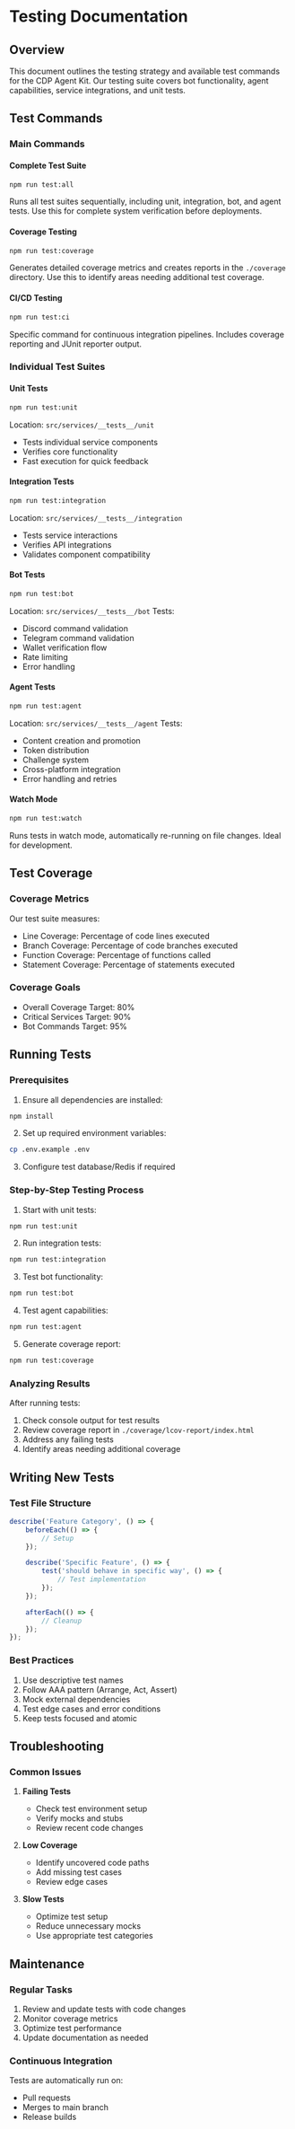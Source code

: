 # Testing Documentation

## Overview
This document outlines the testing strategy and available test commands for the CDP Agent Kit. Our testing suite covers bot functionality, agent capabilities, service integrations, and unit tests.

## Test Commands

### Main Commands

#### Complete Test Suite
```bash
npm run test:all
```
Runs all test suites sequentially, including unit, integration, bot, and agent tests. Use this for complete system verification before deployments.

#### Coverage Testing
```bash
npm run test:coverage
```
Generates detailed coverage metrics and creates reports in the `./coverage` directory. Use this to identify areas needing additional test coverage.

#### CI/CD Testing
```bash
npm run test:ci
```
Specific command for continuous integration pipelines. Includes coverage reporting and JUnit reporter output.

### Individual Test Suites

#### Unit Tests
```bash
npm run test:unit
```
Location: `src/services/__tests__/unit`
- Tests individual service components
- Verifies core functionality
- Fast execution for quick feedback

#### Integration Tests
```bash
npm run test:integration
```
Location: `src/services/__tests__/integration`
- Tests service interactions
- Verifies API integrations
- Validates component compatibility

#### Bot Tests
```bash
npm run test:bot
```
Location: `src/services/__tests__/bot`
Tests:
- Discord command validation
- Telegram command validation
- Wallet verification flow
- Rate limiting
- Error handling

#### Agent Tests
```bash
npm run test:agent
```
Location: `src/services/__tests__/agent`
Tests:
- Content creation and promotion
- Token distribution
- Challenge system
- Cross-platform integration
- Error handling and retries

#### Watch Mode
```bash
npm run test:watch
```
Runs tests in watch mode, automatically re-running on file changes. Ideal for development.

## Test Coverage

### Coverage Metrics
Our test suite measures:
- Line Coverage: Percentage of code lines executed
- Branch Coverage: Percentage of code branches executed
- Function Coverage: Percentage of functions called
- Statement Coverage: Percentage of statements executed

### Coverage Goals
- Overall Coverage Target: 80%
- Critical Services Target: 90%
- Bot Commands Target: 95%

## Running Tests

### Prerequisites
1. Ensure all dependencies are installed:
```bash
npm install
```

2. Set up required environment variables:
```bash
cp .env.example .env
```

3. Configure test database/Redis if required

### Step-by-Step Testing Process

1. Start with unit tests:
```bash
npm run test:unit
```

2. Run integration tests:
```bash
npm run test:integration
```

3. Test bot functionality:
```bash
npm run test:bot
```

4. Test agent capabilities:
```bash
npm run test:agent
```

5. Generate coverage report:
```bash
npm run test:coverage
```

### Analyzing Results

After running tests:
1. Check console output for test results
2. Review coverage report in `./coverage/lcov-report/index.html`
3. Address any failing tests
4. Identify areas needing additional coverage

## Writing New Tests

### Test File Structure
```typescript
describe('Feature Category', () => {
    beforeEach(() => {
        // Setup
    });

    describe('Specific Feature', () => {
        test('should behave in specific way', () => {
            // Test implementation
        });
    });

    afterEach(() => {
        // Cleanup
    });
});
```

### Best Practices
1. Use descriptive test names
2. Follow AAA pattern (Arrange, Act, Assert)
3. Mock external dependencies
4. Test edge cases and error conditions
5. Keep tests focused and atomic

## Troubleshooting

### Common Issues
1. **Failing Tests**
   - Check test environment setup
   - Verify mocks and stubs
   - Review recent code changes

2. **Low Coverage**
   - Identify uncovered code paths
   - Add missing test cases
   - Review edge cases

3. **Slow Tests**
   - Optimize test setup
   - Reduce unnecessary mocks
   - Use appropriate test categories

## Maintenance

### Regular Tasks
1. Review and update tests with code changes
2. Monitor coverage metrics
3. Optimize test performance
4. Update documentation as needed

### Continuous Integration
Tests are automatically run on:
- Pull requests
- Merges to main branch
- Release builds 